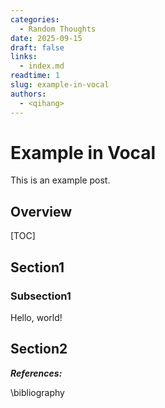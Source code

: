 ```yaml
---
categories:
  - Random Thoughts
date: 2025-09-15
draft: false
links:
  - index.md
readtime: 1
slug: example-in-vocal
authors:
  - <qihang>
---
```

# Example in Vocal
This is an example post.
<!-- more -->
## Overview
[TOC]
## Section1
### Subsection1
Hello, world!
## Section2

***References:***

\bibliography